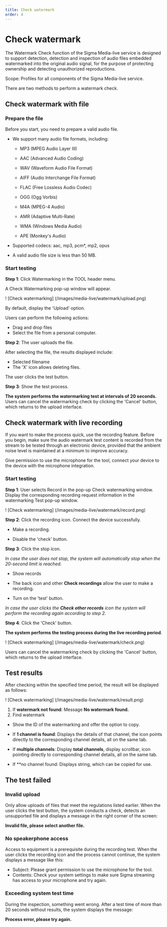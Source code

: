 ```yaml
---
title: Check watermark
order: 4
---
```


# Check watermark

The Watermark Check function of the Sigma Media-live service is designed to support detection, detection and inspection of audio files embedded watermarked into the original audio signal, for the purpose of protecting ownership and detecting unauthorized reproductions.

Scope: Profiles for all components of the Sigma Media-live service.

There are two methods to perform a watermark check.

## Check watermark with file

### Prepare the file

Before you start, you need to prepare a valid audio file.

- We support many audio file formats, including:

    - MP3 (MPEG Audio Layer III)

    - AAC (Advanced Audio Coding)

    - WAV (Waveform Audio File Format)

    - AIFF (Audio Interchange File Format)

    - FLAC (Free Lossless Audio Codec)

    - OGG (Ogg Vorbis)

    - M4A (MPEG-4 Audio)

    - AMR (Adaptive Multi-Rate)

    - WMA (Windows Media Audio)

    - APE (Monkey's Audio)

- Supported codecs: aac, mp3, pcm\*, mp2, opus

- A valid audio file size is less than 50 MB.

### Start testing

**Step 1**: Click Watermarking in the TOOL header menu.

A Check Watermarking pop-up window will appear.

! [Check watermarking] (/images/media-live/watermark/upload.png)

By default, display the 'Upload' option.

Users can perform the following actions:

- Drag and drop files
- Select the file from a personal computer.

**Step 2**:
The user uploads the file.

After selecting the file, the results displayed include:

- Selected filename
- The 'X' icon allows deleting files.

The user clicks the test button.

**Step 3**: Show the test process.

**The system performs the watermarking test at intervals of 20 seconds.** Users can cancel the watermarking check by clicking the 'Cancel' button, which returns to the upload interface.

## Check watermark with live recording

If you want to make the process quick, use the recording feature.
Before you begin, make sure the audio watermark test content is recorded from the stream to be tested through an electronic device, provided that the ambient noise level is maintained at a minimum to improve accuracy.

Give permission to use the microphone for the tool, connect your device to the device with the microphone integration.

### Start testing

**Step 1**: User selects Record in the pop-up Check watermarking window. Display the corresponding recording request information in the watermarking Test pop-up window.

! [Check watermarking] (/images/media-live/watermark/record.png)

**Step 2**: Click the recording icon. Connect the device successfully.

- Make a recording.

- Disable the 'check' button.

**Step 3**: Click the stop icon.

_In case the user does not stop, the system will automatically stop when the 20-second limit is reached._

- Show records

- The back icon and other **Check recordings** allow the user to make a recording.

- Turn on the 'test' button.

_In case the user clicks the **Check other records** icon the system will perform the recording again according to step 2._

**Step 4**: Click the 'Check' button.

**The system performs the testing process during the live recording period**.

! [Check watermarking] (/images/media-live/watermark/check.png)

Users can cancel the watermarking check by clicking the 'Cancel' button, which returns to the upload interface.

## Test results

After checking within the specified time period, the result will be displayed as follows:

! [Check watermarking] (/images/media-live/watermark/result.png)

1. If **watermark not found**: Message **No watermark found.**
2. Find watermark

- Show the ID of the watermarking and offer the option to copy.

- If **1 channel is found**: Displays the details of that channel, the icon points directly to the corresponding channel details, all on the same tab.

- If **multiple channels**: Display **total channels**, display scrollbar, icon pointing directly to corresponding channel details, all on the same tab.

- If \*\*no channel found: Displays string, which can be copied for use.

## The test failed

### Invalid upload

Only allow uploads of files that meet the regulations listed earlier. When the user clicks the test button, the system conducts a check, detects an unsupported file and displays a message in the right corner of the screen:

**Invalid file, please select another file.**

### No speakerphone access

Access to equipment is a prerequisite during the recording test. When the user clicks the recording icon and the process cannot continue, the system displays a message like this:

- Subject: Please grant permission to use the microphone for the tool.
- Contents: Check your system settings to make sure Sigma streaming has access to your microphone and try again.

### Exceeding system test time

During the inspection, something went wrong. After a test time of more than 20 seconds without results, the system displays the message:

**Process error, please try again.**

